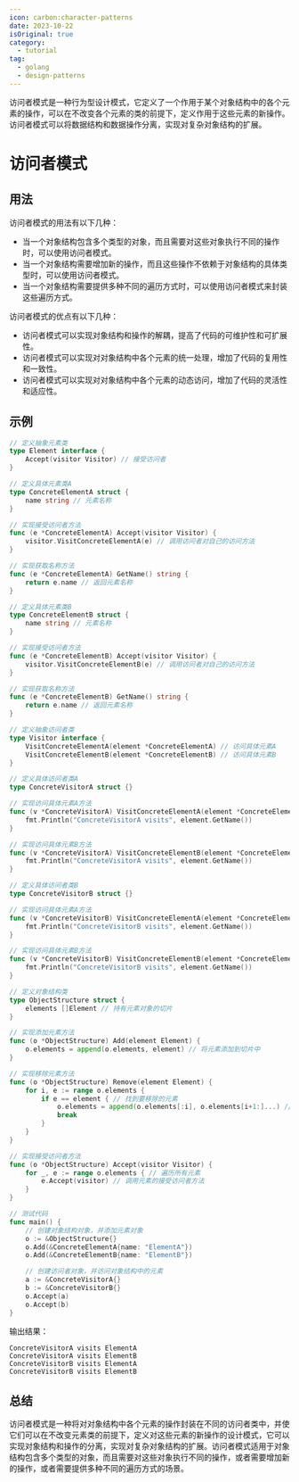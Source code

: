 ```yaml
---
icon: carbon:character-patterns
date: 2023-10-22
isOriginal: true
category:
  - tutorial
tag:
  - golang
  - design-patterns
---
```


访问者模式是一种行为型设计模式，它定义了一个作用于某个对象结构中的各个元素的操作，可以在不改变各个元素的类的前提下，定义作用于这些元素的新操作。访问者模式可以将数据结构和数据操作分离，实现对复杂对象结构的扩展。

<!-- more -->

# 访问者模式

## 用法

访问者模式的用法有以下几种：

- 当一个对象结构包含多个类型的对象，而且需要对这些对象执行不同的操作时，可以使用访问者模式。
- 当一个对象结构需要增加新的操作，而且这些操作不依赖于对象结构的具体类型时，可以使用访问者模式。
- 当一个对象结构需要提供多种不同的遍历方式时，可以使用访问者模式来封装这些遍历方式。

访问者模式的优点有以下几种：
- 访问者模式可以实现对象结构和操作的解耦，提高了代码的可维护性和可扩展性。
- 访问者模式可以实现对对象结构中各个元素的统一处理，增加了代码的复用性和一致性。
- 访问者模式可以实现对对象结构中各个元素的动态访问，增加了代码的灵活性和适应性。

## 示例

```go
// 定义抽象元素类
type Element interface {
    Accept(visitor Visitor) // 接受访问者
}

// 定义具体元素类A
type ConcreteElementA struct {
    name string // 元素名称
}

// 实现接受访问者方法
func (e *ConcreteElementA) Accept(visitor Visitor) {
    visitor.VisitConcreteElementA(e) // 调用访问者对自己的访问方法
}

// 实现获取名称方法
func (e *ConcreteElementA) GetName() string {
    return e.name // 返回元素名称
}

// 定义具体元素类B
type ConcreteElementB struct {
    name string // 元素名称
}

// 实现接受访问者方法
func (e *ConcreteElementB) Accept(visitor Visitor) {
    visitor.VisitConcreteElementB(e) // 调用访问者对自己的访问方法
}

// 实现获取名称方法
func (e *ConcreteElementB) GetName() string {
    return e.name // 返回元素名称
}

// 定义抽象访问者类
type Visitor interface {
    VisitConcreteElementA(element *ConcreteElementA) // 访问具体元素A
    VisitConcreteElementB(element *ConcreteElementB) // 访问具体元素B
}

// 定义具体访问者类A
type ConcreteVisitorA struct {}

// 实现访问具体元素A方法
func (v *ConcreteVisitorA) VisitConcreteElementA(element *ConcreteElementA) {
    fmt.Println("ConcreteVisitorA visits", element.GetName())
}

// 实现访问具体元素B方法
func (v *ConcreteVisitorA) VisitConcreteElementB(element *ConcreteElementB) {
    fmt.Println("ConcreteVisitorA visits", element.GetName())
}

// 定义具体访问者类B
type ConcreteVisitorB struct {}

// 实现访问具体元素A方法
func (v *ConcreteVisitorB) VisitConcreteElementA(element *ConcreteElementA) {
    fmt.Println("ConcreteVisitorB visits", element.GetName())
}

// 实现访问具体元素B方法
func (v *ConcreteVisitorB) VisitConcreteElementB(element *ConcreteElementB) {
    fmt.Println("ConcreteVisitorB visits", element.GetName())
}

// 定义对象结构类
type ObjectStructure struct {
    elements []Element // 持有元素对象的切片
}

// 实现添加元素方法
func (o *ObjectStructure) Add(element Element) {
    o.elements = append(o.elements, element) // 将元素添加到切片中
}

// 实现移除元素方法
func (o *ObjectStructure) Remove(element Element) {
    for i, e := range o.elements {
        if e == element { // 找到要移除的元素
            o.elements = append(o.elements[:i], o.elements[i+1:]...) // 从切片中移除该元素
            break
        }
    }
}

// 实现接受访问者方法
func (o *ObjectStructure) Accept(visitor Visitor) {
    for _, e := range o.elements { // 遍历所有元素
        e.Accept(visitor) // 调用元素的接受访问者方法
    }
}

// 测试代码
func main() {
    // 创建对象结构对象，并添加元素对象
    o := &ObjectStructure{}
    o.Add(&ConcreteElementA{name: "ElementA"})
    o.Add(&ConcreteElementB{name: "ElementB"})

    // 创建访问者对象，并访问对象结构中的元素
    a := &ConcreteVisitorA{}
    b := &ConcreteVisitorB{}
    o.Accept(a)
    o.Accept(b)
}
```

输出结果：

```
ConcreteVisitorA visits ElementA
ConcreteVisitorA visits ElementB
ConcreteVisitorB visits ElementA
ConcreteVisitorB visits ElementB
```

## 总结

访问者模式是一种将对对象结构中各个元素的操作封装在不同的访问者类中，并使它们可以在不改变元素类的前提下，定义对这些元素的新操作的设计模式，它可以实现对象结构和操作的分离，实现对复杂对象结构的扩展。访问者模式适用于对象结构包含多个类型的对象，而且需要对这些对象执行不同的操作，或者需要增加新的操作，或者需要提供多种不同的遍历方式的场景。

